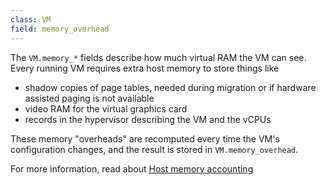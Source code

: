 ```yaml
---
class: VM
field: memory_overhead
---
```


The `VM.memory_*` fields describe how much virtual RAM the
VM can see. Every running VM requires extra host memory to store
things like

- shadow copies of page tables, needed during migration or
  if hardware assisted paging is not available
- video RAM for the virtual graphics card
- records in the hypervisor describing the VM and the vCPUs

These memory "overheads" are recomputed every time the VM's
configuration changes, and the result is stored in
`VM.memory_overhead`.

For more information, read about
[Host memory accounting](../../xapi/design/memory-accounting.html)
